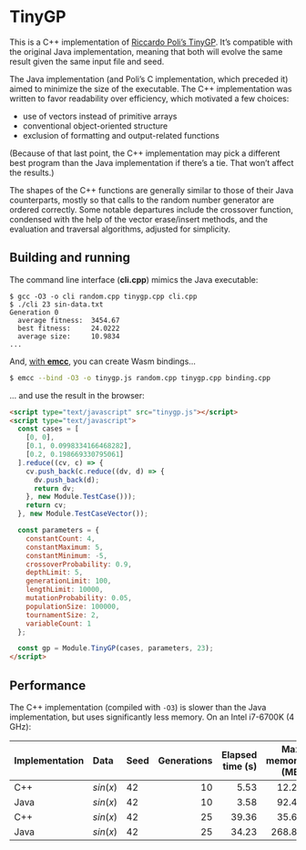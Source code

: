 # TinyGP

This is a C++ implementation of [Riccardo Poli’s TinyGP][tinygp]. It’s compatible with the original Java implementation, meaning that both will evolve the same result given the same input file and seed.

The Java implementation (and Poli’s C implementation, which preceded it) aimed to minimize the size of the executable. The C++ implementation was written to favor readability over efficiency, which motivated a few choices:

-   use of vectors instead of primitive arrays
-   conventional object-oriented structure
-   exclusion of formatting and output-related functions

(Because of that last point, the C++ implementation may pick a different best program than the Java implementation if there’s a tie. That won’t affect the results.)

The shapes of the C++ functions are generally similar to those of their Java counterparts, mostly so that calls to the random number generator are ordered correctly. Some notable departures include the crossover function, condensed with the help of the vector erase/insert methods, and the evaluation and traversal algorithms, adjusted for simplicity.

## Building and running

The command line interface (**cli.cpp**) mimics the Java executable:

```
$ gcc -O3 -o cli random.cpp tinygp.cpp cli.cpp
$ ./cli 23 sin-data.txt
Generation 0
  average fitness:  3454.67
  best fitness:     24.0222
  average size:     10.9834
...
```

And, [with **emcc**](emsdk), you can create Wasm bindings…

```bash
$ emcc --bind -O3 -o tinygp.js random.cpp tinygp.cpp binding.cpp
```

… and use the result in the browser:

```html
<script type="text/javascript" src="tinygp.js"></script>
<script type="text/javascript">
  const cases = [
    [0, 0],
    [0.1, 0.0998334166468282],
    [0.2, 0.198669330795061]
  ].reduce((cv, c) => {
    cv.push_back(c.reduce((dv, d) => {
      dv.push_back(d);
      return dv;
    }, new Module.TestCase()));
    return cv;
  }, new Module.TestCaseVector());

  const parameters = {
    constantCount: 4,
    constantMaximum: 5,
    constantMinimum: -5,
    crossoverProbability: 0.9,
    depthLimit: 5,
    generationLimit: 100,
    lengthLimit: 10000,
    mutationProbability: 0.05,
    populationSize: 100000,
    tournamentSize: 2,
    variableCount: 1
  };

  const gp = Module.TinyGP(cases, parameters, 23);
</script>
```

## Performance

The C++ implementation (compiled with `-O3`) is slower than the Java implementation, but uses significantly less memory. On an Intel i7-6700K (4 GHz):

| Implementation | Data       | Seed | Generations | Elapsed time (s) | Max. memory (MB) |
| :------------- | :--------- | :--- | ----------: | ---------------: | ---------------: |
| C++            | *sin*(*x*) | 42   | 10          |  5.53            |  12.23           |
| Java           | *sin*(*x*) | 42   | 10          |  3.58            |  92.46           |
| C++            | *sin*(*x*) | 42   | 25          | 39.36            |  35.64           |
| Java           | *sin*(*x*) | 42   | 25          | 34.23            | 268.81           |

[emsdk]: https://github.com/juj/emsdk#installation-instructions
[tinygp]: http://cswww.essex.ac.uk/staff/rpoli/TinyGP/
